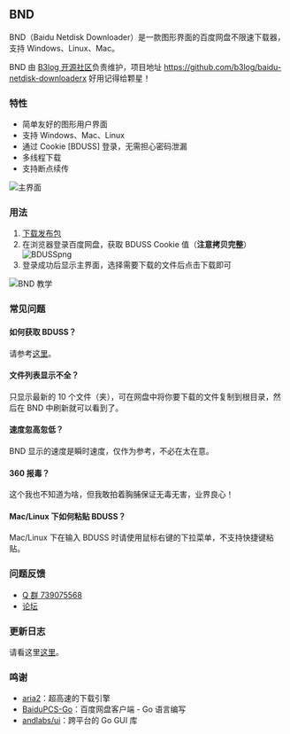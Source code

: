 ## BND

BND（Baidu Netdisk Downloader）是一款图形界面的百度网盘不限速下载器，支持 Windows、Linux、Mac。

BND 由 [B3log 开源社区](https://github.com/b3log)负责维护，项目地址 https://github.com/b3log/baidu-netdisk-downloaderx 好用记得给颗星！

### 特性

* 简单友好的图形用户界面
* 支持 Windows、Mac、Linux
* 通过 Cookie [BDUSS] 登录，无需担心密码泄漏
* 多线程下载
* 支持断点续传

![主界面](https://img.hacpai.com/file/2018/04/5aebc46de06c4d29aec91d65751aff5a_.png)

### 用法

1. [下载发布包](https://share.weiyun.com/57zViCm)
2. 在浏览器登录百度网盘，获取 BDUSS Cookie 值（**注意拷贝完整**）
   ![BDUSSpng](https://img.hacpai.com/file/2018/04/d1a78d5163f644d7931925ef5edbf9dd_BDUSS.png)
3. 登录成功后显示主界面，选择需要下载的文件后点击下载即可

![BND 教学](https://img.hacpai.com/file/2018/05/c87225b75d12411ca5ec4a57274371eb_.gif)

### 常见问题

#### 如何获取 BDUSS？

请参考[这里](https://www.baidu.com/s?wd=如何获取BDUSS)。

#### 文件列表显示不全？

只显示最新的 10 个文件（夹），可在网盘中将你要下载的文件复制到根目录，然后在 BND 中刷新就可以看到了。

#### 速度忽高忽低？

BND 显示的速度是瞬时速度，仅作为参考，不必在太在意。

#### 360 报毒？

这个我也不知道为啥，但我敢拍着胸脯保证无毒无害，业界良心！

#### Mac/Linux 下如何粘贴 BDUSS？

Mac/Linux 下在输入 BDUSS 时请使用鼠标右键的下拉菜单，不支持快捷键粘贴。

### 问题反馈

* [Q 群 739075568](https://shang.qq.com/wpa/qunwpa?idkey=e1b4287d075e86792f42f413f75943c91da37d074649d28c51aa6d48361631ba)
* [论坛](https://hacpai.com/article/1524460877352)

### 更新日志

请看这里[这里](https://github.com/b3log/baidu-netdisk-downloaderx/blob/master/CHANGE_LOGS.md)。

### 鸣谢

* [aria2](https://github.com/aria2/aria2)：超高速的下载引擎
* [BaiduPCS-Go](https://github.com/iikira/BaiduPCS-Go)：百度网盘客户端 - Go 语言编写
* [andlabs/ui](https://github.com/andlabs/ui)：跨平台的 Go GUI 库
